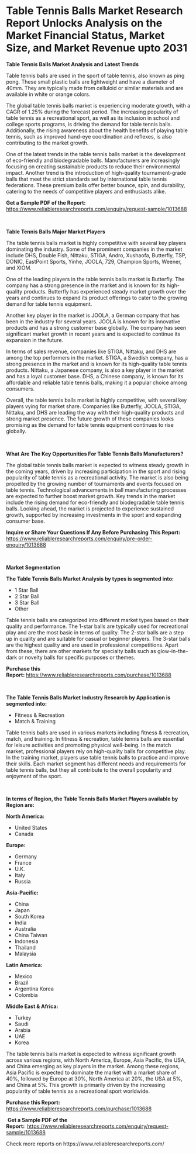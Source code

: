 <p><h1>Table Tennis Balls Market Research Report Unlocks Analysis on the Market Financial Status, Market Size, and Market Revenue upto 2031</h1></p><p><strong>Table Tennis Balls Market Analysis and Latest Trends</strong></p>
<p><p>Table tennis balls are used in the sport of table tennis, also known as ping pong. These small plastic balls are lightweight and have a diameter of 40mm. They are typically made from celluloid or similar materials and are available in white or orange colors.</p><p>The global table tennis balls market is experiencing moderate growth, with a CAGR of 1.25% during the forecast period. The increasing popularity of table tennis as a recreational sport, as well as its inclusion in school and college sports programs, is driving the demand for table tennis balls. Additionally, the rising awareness about the health benefits of playing table tennis, such as improved hand-eye coordination and reflexes, is also contributing to the market growth.</p><p>One of the latest trends in the table tennis balls market is the development of eco-friendly and biodegradable balls. Manufacturers are increasingly focusing on creating sustainable products to reduce their environmental impact. Another trend is the introduction of high-quality tournament-grade balls that meet the strict standards set by international table tennis federations. These premium balls offer better bounce, spin, and durability, catering to the needs of competitive players and enthusiasts alike.</p></p>
<p><strong>Get a Sample PDF of the Report:&nbsp;</strong> <a href="https://www.reliableresearchreports.com/enquiry/request-sample/1013688">https://www.reliableresearchreports.com/enquiry/request-sample/1013688</a></p>
<p>&nbsp;</p>
<p><strong>Table Tennis Balls Major Market Players</strong></p>
<p><p>The table tennis balls market is highly competitive with several key players dominating the industry. Some of the prominent companies in the market include DHS, Double Fish, Nittaku, STIGA, Andro, Xushaofa, Butterfly, TSP, DONIC, EastPoint Sports, Yinhe, JOOLA, 729, Champion Sports, Weener, and XIOM.</p><p>One of the leading players in the table tennis balls market is Butterfly. The company has a strong presence in the market and is known for its high-quality products. Butterfly has experienced steady market growth over the years and continues to expand its product offerings to cater to the growing demand for table tennis equipment.</p><p>Another key player in the market is JOOLA, a German company that has been in the industry for several years. JOOLA is known for its innovative products and has a strong customer base globally. The company has seen significant market growth in recent years and is expected to continue its expansion in the future.</p><p>In terms of sales revenue, companies like STIGA, Nittaku, and DHS are among the top performers in the market. STIGA, a Swedish company, has a strong presence in the market and is known for its high-quality table tennis products. Nittaku, a Japanese company, is also a key player in the market and has a loyal customer base. DHS, a Chinese company, is known for its affordable and reliable table tennis balls, making it a popular choice among consumers.</p><p>Overall, the table tennis balls market is highly competitive, with several key players vying for market share. Companies like Butterfly, JOOLA, STIGA, Nittaku, and DHS are leading the way with their high-quality products and strong market presence. The future growth of these companies looks promising as the demand for table tennis equipment continues to rise globally.</p></p>
<p>&nbsp;</p>
<p><strong>What Are The Key Opportunities For Table Tennis Balls Manufacturers?</strong></p>
<p><p>The global table tennis balls market is expected to witness steady growth in the coming years, driven by increasing participation in the sport and rising popularity of table tennis as a recreational activity. The market is also being propelled by the growing number of tournaments and events focused on table tennis. Technological advancements in ball manufacturing processes are expected to further boost market growth. Key trends in the market include the rising demand for eco-friendly and biodegradable table tennis balls. Looking ahead, the market is projected to experience sustained growth, supported by increasing investments in the sport and expanding consumer base.</p></p>
<p><strong>Inquire or Share Your Questions If Any Before Purchasing This Report:</strong> <a href="https://www.reliableresearchreports.com/enquiry/pre-order-enquiry/1013688">https://www.reliableresearchreports.com/enquiry/pre-order-enquiry/1013688</a></p>
<p>&nbsp;</p>
<p><strong>Market Segmentation</strong></p>
<p><strong>The Table Tennis Balls Market Analysis by types is segmented into:</strong></p>
<p><ul><li>1 Star Ball</li><li>2 Star Ball</li><li>3 Star Ball</li><li>Other</li></ul></p>
<p><p>Table tennis balls are categorized into different market types based on their quality and performance. The 1-star balls are typically used for recreational play and are the most basic in terms of quality. The 2-star balls are a step up in quality and are suitable for casual or beginner players. The 3-star balls are the highest quality and are used in professional competitions. Apart from these, there are other markets for specialty balls such as glow-in-the-dark or novelty balls for specific purposes or themes.</p></p>
<p><strong>Purchase this Report:&nbsp;</strong><a href="https://www.reliableresearchreports.com/purchase/1013688">https://www.reliableresearchreports.com/purchase/1013688</a></p>
<p>&nbsp;</p>
<p><strong>The Table Tennis Balls Market Industry Research by Application is segmented into:</strong></p>
<p><ul><li>Fitness & Recreation</li><li>Match & Training</li></ul></p>
<p><p>Table tennis balls are used in various markets including fitness & recreation, match, and training. In fitness & recreation, table tennis balls are essential for leisure activities and promoting physical well-being. In the match market, professional players rely on high-quality balls for competitive play. In the training market, players use table tennis balls to practice and improve their skills. Each market segment has different needs and requirements for table tennis balls, but they all contribute to the overall popularity and enjoyment of the sport.</p></p>
<p>&nbsp;</p>
<p><strong>In terms of Region, the Table Tennis Balls Market Players available by Region are:</strong></p>
<p>
    <p> <strong> North America: </strong>
        <ul>
            <li>United States</li>
            <li>Canada</li>
        </ul>
        </p> 
    <p> <strong> Europe: </strong>
        <ul>
            <li>Germany</li>
            <li>France</li>
            <li>U.K.</li>
            <li>Italy</li>
            <li>Russia</li>
        </ul>
        </p> 
    <p> <strong> Asia-Pacific: </strong>
        <ul>
            <li>China</li>
            <li>Japan</li>
            <li>South Korea</li>
            <li>India</li>
            <li>Australia</li>
            <li>China Taiwan</li>
            <li>Indonesia</li>
            <li>Thailand</li>
            <li>Malaysia</li>
        </ul>
        </p> 
    <p> <strong> Latin America: </strong>
        <ul>
            <li>Mexico</li>
            <li>Brazil</li>
            <li>Argentina Korea</li>
            <li>Colombia</li>
        </ul>
        </p> 
    <p> <strong> Middle East & Africa: </strong>
        <ul>
            <li>Turkey</li>
            <li>Saudi</li>
            <li>Arabia</li>
            <li>UAE</li>
            <li>Korea</li>
        </ul>
    </p>
    </p>
<p><p>The table tennis balls market is expected to witness significant growth across various regions, with North America, Europe, Asia Pacific, the USA, and China emerging as key players in the market. Among these regions, Asia Pacific is expected to dominate the market with a market share of 40%, followed by Europe at 30%, North America at 20%, the USA at 5%, and China at 5%. This growth is primarily driven by the increasing popularity of table tennis as a recreational sport worldwide.</p></p>
<p><strong>Purchase this Report: </strong><a href="https://www.reliableresearchreports.com/purchase/1013688">https://www.reliableresearchreports.com/purchase/1013688</a></p>
<p>&nbsp;<strong>Get a Sample PDF of the Report:&nbsp;&nbsp;</strong><a href="https://www.reliableresearchreports.com/enquiry/request-sample/1013688">https://www.reliableresearchreports.com/enquiry/request-sample/1013688</a></p>
<p><strong></strong></p>
<p>Check more reports on https://www.reliableresearchreports.com/</p>